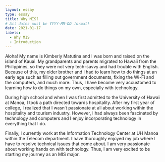 ```yaml
---
layout: essay
type: essay
title: Why MIS?
# All dates must be YYYY-MM-DD format!
date: 2021-01-17
labels:
  - Why MIS
  - Introduction
---
```


Aloha! My name is Kimberly Matutina and I was born and raised on the island of Kauai. 
My grandparents and parents migrated to Hawaii from the Philippines, so they were not very tech-savvy and had trouble with English. 
Because of this, my older brother and I had to learn how to do things at an early age such as filling out government documents, fixing the Wi-Fi and the computers, and much more. 
Thus, I have become very accustomed to learning how to do things on my own, especially with technology.

During high school and when I was first admitted to the University of Hawaii at Manoa, I took a path directed towards hospitality. 
After my first year of college, I realized that I wasn’t passionate at all about working within the hospitality and tourism industry. 
However, I had always been fascinated by technology and computers and I enjoy incorporating technology in everything that I do.

Finally, I currently work at the Information Technology Center at UH Manoa within the Telecom department. 
I have thoroughly enjoyed my job where I have to resolve technical issues that come about. I am very passionate about working hands on with technology. 
Thus, I am very excited to be starting my journey as an MIS major.


